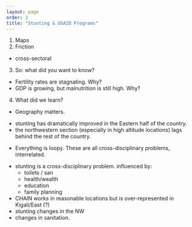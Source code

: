 ```yaml
---
layout: page
order: 2
title: "Stunting & USAID Programs"
---
```

1. Maps
2. Friction
  - cross-sectoral
3. So: what did you want to know?
  - Fertility rates are stagnating.  Why?
  - GDP is growing, but malnutrition is still high.  Why?
4. What did we learn?
  - Geography matters.
  * stunting has dramatically improved in the Eastern half of the country.
  * the northwestern section (especially in high altitude locations) lags behind the rest of the country.
- Everything is loopy.  These are all cross-disciplinary problems, interrelated.

* stunting is a cross-disciplinary problem. influenced by:
  * toilets / san
  * health/wealth
  * education
  * family planning
* CHAIN works in reasonable locations but is over-represented in Kigali/East (?)
* stunting changes in the NW
* changes in sanitation.
